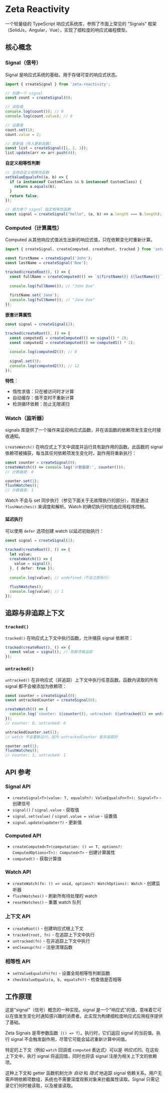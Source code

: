 # Zeta Reactivity

一个轻量级的 TypeScript 响应式系统库，参照了市面上常见的 "Signals" 框架（SolidJs，Angular，Vue），实现了细粒度的响应式编程模型。


## 核心概念

### Signal（信号）

Signal 是响应式系统的基础，用于存储可变的响应式状态。

```typescript
import { createSignal } from 'zeta-reactivity';

// 创建一个 signal
const count = createSignal(0);

// 读取值
console.log(count()); // 0
console.log(count.value); // 0

// 设置值
count.set(1);
count.value = 2;

// 更新值（传入更新函数）
const list = createSignal([1, 2, 3]);
list.update(arr => arr.push(4));
```

**自定义相等性判断**

```typescript
// 全局自定义相等性函数
setValueEqualsFn((a, b) => {
  if (a instanceof CustomClass && b instanceof CustomClass) {
    return a.equals(b);
  }
  return false;
});

// 或为单个 signal 指定相等性函数
const signal = createSignal("hello", (a, b) => a.length === b.length);
```

### Computed（计算属性）

Computed 从其他响应式值派生出新的响应式值，只在依赖变化时重新计算。

```typescript
import { createSignal, createComputed, createRoot, tracked } from 'zeta-reactivity';

const firstName = createSignal('John');
const lastName = createSignal('Doe');

tracked(createRoot(), () => {
  const fullName = createComputed(() => `${firstName()} ${lastName()}`);
  
  console.log(fullName()); // "John Doe"
  
  firstName.set('Jane');
  console.log(fullName()); // "Jane Doe"
});
```

**嵌套计算属性**

```typescript
const signal = createSignal(2);

tracked(createRoot(), () => {
  const computed1 = createComputed(() => signal() * 2);
  const computed2 = createComputed(() => computed1() * 2);
  
  console.log(computed2()); // 8
  
  signal.set(3);
  console.log(computed2()); // 12
});
```

**特性**：
- 惰性求值：只在被访问时才计算
- 自动缓存：值不变时不重新计算
- 检测循环依赖：防止无限递归

### Watch（监听器）

signals 库提供了一个操作来监视响应式函数，并在该函数的依赖项发生变化时接收通知。

`createWatch()` 在响应式上下文中调度并运行具有副作用的函数。此函数的 signal 依赖项被捕获，每当其任何依赖项发生变化时，副作用将重新执行：

```typescript
const counter = createSignal(0);
createWatch(() => console.log('计数器是:', counter()));
// 计数器是: 0

counter.set(1);
flushWatches();
// 计数器是: 1
```

Watch 不会与 set 同步执行（参见下面关于无故障执行的部分），而是通过 `flushWatches()` 来调度和解析。Watch 的确切执行时机由应用程序控制。

#### 延迟执行

可以使用 `defer` 选项创建 watch 以延迟初始执行：

```typescript
const signal = createSignal(1);

tracked(createRoot(), () => {
  let value;
  createWatch(() => {
    value = signal();
  }, { defer: true });
  
  console.log(value); // undefined（不会立即执行）
  
  flushWatches();
  console.log(value); // 1
});
```

## 追踪与非追踪上下文

### `tracked()`

`tracked()` 在响应式上下文中执行函数，允许捕获 signal 依赖项：

```typescript
tracked(createRoot(), () => {
  const value = signal(); // 依赖项被追踪
});
```

### `untracked()`

`untracked()` 在非响应式（非追踪）上下文中执行任意函数。函数内读取的所有 signal 都不会被添加为依赖项：

```typescript
const counter = createSignal(0);
const untrackedCounter = createSignal(0);

createWatch(() => {
  console.log(`counter: ${counter()}, untracked: ${untracked(() => untrackedCounter())}`);
});
// counter: 0, untracked: 0

untrackedCounter.set(1);
// watch 不会重新运行，因为 untrackedCounter 是非追踪的

counter.set(1);
flushWatches();
// counter: 1, untracked: 1
```

## API 参考

### Signal API

- `createSignal<T>(value: T, equalsFn?: ValueEqualsFn<T>): Signal<T>` - 创建信号
- `signal()` / `signal.value` - 获取值
- `signal.set(value)` / `signal.value = value` - 设置值
- `signal.update(updater?)` - 更新值

### Computed API

- `createComputed<T>(computation: () => T, options?: ComputedOptions<T>): Computed<T>` - 创建计算属性
- `computed()` - 获取计算值

### Watch API

- `createWatch(fn: () => void, options?: WatchOptions): Watch` - 创建监听器
- `flushWatches()` - 刷新所有待处理的 watch
- `resetWatches()` - 重置 watch 队列

### 上下文 API

- `createRoot()` - 创建响应式根上下文
- `tracked(root, fn)` - 在追踪上下文中执行
- `untracked(fn)` - 在非追踪上下文中执行
- `onCleanup(fn)` - 注册清理函数

### 相等性 API

- `setValueEqualsFn(fn)` - 设置全局相等性判断函数
- `checkValueEquals(a, b, equalsFn?)` - 检查值是否相等

## 工作原理

这是"signal"（信号）概念的一种实现。signal 是一个"响应式"的值，意味着它可以在值发生变化时通知感兴趣的消费者。此实现为构建细粒度响应式应用程序提供了基础。

Zeta Signals 是零参数函数（`() => T`）。执行时，它们返回 signal 的当前值。执行 signal 不会触发副作用，尽管它可能会延迟重新计算中间值。

特定的上下文（例如 `watch` 回调或 `computed` 表达式）可以是 _响应式的_。在这些上下文中，执行 signal 将返回值，同时也将该 signal 注册为相关上下文的依赖项。

这种上下文和 getter 函数机制允许 _自动_ 和 _隐式_ 地追踪 signal 依赖关系。用户无需声明依赖项数组，系统也不需要深度观察对象来拦截属性读取。Signal 只需记录它们何时被读取，以及被谁读取。
